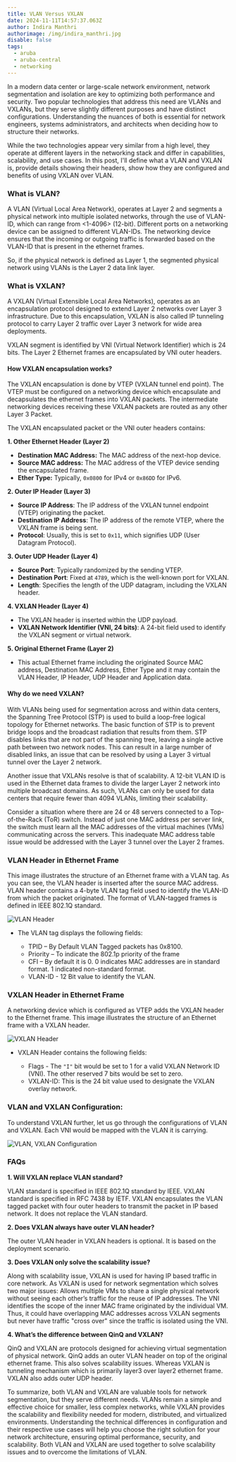 ```yaml
---
title: VLAN Versus VXLAN
date: 2024-11-11T14:57:37.063Z
author: Indira Manthri
authorimage: /img/indira_manthri.jpg
disable: false
tags:
  - aruba
  - aruba-central
  - networking
---
```

In a modern data center or large-scale network environment, network segmentation and isolation are key to optimizing both performance and security. Two popular technologies that address this need are VLANs and VXLANs, but they serve slightly different purposes and have distinct configurations. Understanding the nuances of both is essential for network engineers, systems administrators, and architects when deciding how to structure their networks.

While the two technologies appear very similar from a high level, they operate at different layers in the networking stack and differ in capabilities, scalability, and use cases. In this post, I'll define what a VLAN and VXLAN is, provide details showing their headers, show how they are configured and benefits of using VXLAN over VLAN. 

### What is VLAN?

A VLAN (Virtual Local Area Network), operates at Layer 2 and segments a physical network into multiple isolated networks, through the use of VLAN-ID, which can range from <1-4096> (12-bit). Different ports on a networking device can be assigned to different VLAN-IDs. The networking device ensures that the incoming or outgoing traffic is forwarded based on the VLAN-ID that is present in the ethernet frames.

So, if the physical network is defined as Layer 1, the segmented physical network using VLANs is the Layer 2 data link layer.

### What is VXLAN?

A VXLAN (Virtual Extensible Local Area Networks),  operates as an encapsulation protocol designed to extend Layer 2 networks over Layer 3 infrastructure. Due to this encapsulation, VXLAN is also called IP tunneling protocol to carry Layer 2 traffic over Layer 3 network for wide area deployments. 

VXLAN segment is identified by VNI (Virtual Network Identifier) which is 24 bits. The Layer 2 Ethernet frames are encapsulated by VNI outer headers. 

#### How VXLAN encapsulation works?

The VXLAN encapsulation is done by VTEP (VXLAN tunnel end point). The VTEP  must be configured on a networking device which encapsulate and decapsulates the ethernet frames into VXLAN packets. The intermediate networking devices receiving these VXLAN packets are routed as any other Layer 3 Packet.

The VXLAN encapsulated packet or the VNI outer headers contains:

**1. Other Ethernet Header (Layer 2)**

* **Destination MAC Address:** The MAC address of the next-hop device.
* **Source MAC address:** The MAC address of the VTEP device sending the encapsulated frame.
* **Ether Type:** Typically, `0x0800` for IPv4 or `0x86DD` for IPv6.

**2. Outer IP Header (Layer 3)**

* **Source IP Address**: The IP address of the VXLAN tunnel endpoint (VTEP) originating the packet.
* **Destination IP Address**: The IP address of the remote VTEP, where the VXLAN frame is being sent.
* **Protocol**: Usually, this is set to `0x11`, which signifies UDP (User Datagram Protocol).

**3. Outer UDP Header (Layer 4)**

* **Source Port**: Typically randomized by the sending VTEP.
* **Destination Port**: Fixed at `4789`, which is the well-known port for VXLAN.
* **Length**: Specifies the length of the UDP datagram, including the VXLAN header.

**4. VXLAN Header  (Layer 4)**

* The VXLAN header is inserted within the UDP payload.
* **VXLAN Network Identifier (VNI, 24 bits)**: A 24-bit field used to identify the VXLAN segment or virtual network. 

**5. Original Ethernet Frame (Layer 2)**

* This actual Ethernet frame including the originated Source MAC address, Destination MAC Address, Ether Type and it may contain the VLAN Header, IP Header, UDP Header and Application data.

#### Why do we need VXLAN?

With VLANs being used for segmentation across and within data centers, the Spanning Tree Protocol (STP) is used to build a loop-free logical topology for Ethernet networks. The basic function of STP is to prevent bridge loops and the broadcast radiation that results from them. STP disables links that are not part of the spanning tree, leaving a single active path between two network nodes. This can result in a large number of disabled links, an issue that can be resolved by using a Layer 3 virtual tunnel over the Layer 2 network.

Another issue that VXLANs resolve is that of scalability. A 12-bit VLAN ID is used in the Ethernet data frames to divide the larger Layer 2 network into multiple broadcast domains. As such, VLANs can only be used for data centers that require fewer than 4094 VLANs, limiting their scalability.

Consider a situation where there are 24 or 48 servers connected to a Top-of-the-Rack (ToR) switch. Instead of just one MAC address per server link, the switch must learn all the MAC addresses of the virtual machines (VMs) communicating across the servers. This inadequate MAC address table issue would be addressed with the Layer 3 tunnel over the Layer 2 frames.  

### VLAN Header in Ethernet Frame

This image illustrates the structure of an Ethernet frame with a VLAN tag. As you can see, the VLAN header is inserted after the source MAC address. VLAN header contains a 4-byte VLAN tag field used to identify the VLAN-ID from which the packet originated. The format of VLAN-tagged frames is defined in IEEE 802.1Q standard.

![VLAN Header](/img/picture1.png "VLAN Header")

* The VLAN tag displays the following fields:

  * TPID – By Default VLAN Tagged packets has 0x8100.
  * Priority – To indicate the 802.1p priority of the frame
  * CFI – By default it is 0. 0 indicates MAC addresses are in standard format. 1 indicated non-standard format.
  * VLAN-ID - 12 Bit value to identify the VLAN.

### VXLAN Header in Ethernet Frame

A networking device which is configured as VTEP adds the VXLAN header to the Ethernet frame. This image illustrates the structure of an Ethernet frame with a VXLAN header. 

![VXLAN Header](/img/picture2.png "VXLAN Header")

* VXLAN Header contains the following fields:

  * Flags -  The `"I"` bit would be set to 1 for a valid VXLAN Network ID (VNI).  The other reserved 7 bits would be set to zero.
  * VXLAN-ID: This is the 24 bit value used to designate the VXLAN overlay network.

### VLAN and VXLAN Configuration:

To understand VXLAN further, let us go through the configurations of VLAN and VXLAN. 
Each VNI would be mapped with the VLAN it is carrying.

![VLAN, VXLAN Configuration](/img/picture3.png "VLAN, VXLAN Configuration")

### FAQs

**1. Will VXLAN replace VLAN standard?**

VLAN standard is specified in IEEE 802.1Q standard by IEEE.
VXLAN standard is specified in RFC 7438 by IETF.
VXLAN encapsulates the VLAN tagged packet with four outer headers to transmit the packet in IP based network. It does not replace the VLAN standard.

**2. Does VXLAN always have outer VLAN header?**

The outer VLAN header in VXLAN headers is optional. It is based on the deployment scenario.

**3. Does VXLAN only solve the scalability issue?** 

Along with scalability issue, VXLAN is used for having IP based traffic in core network. 
As VXLAN is used for network segmentation which solves two major issues:
Allows multiple VMs to share a single physical network without seeing each other’s traffic for the reuse of IP addresses.
The VNI identifies the scope of the inner MAC frame originated by the individual VM.  Thus, it could have overlapping MAC addresses across VXLAN segments but never have traffic "cross over" since the traffic is isolated using the VNI.

**4. What’s the difference between QinQ and VXLAN?**

QinQ and VXLAN are protocols designed for achieving virtual segmentation of physical network. QinQ adds an outer VLAN header on top of the original ethernet frame. This also solves scalability issues.
Whereas VXLAN is tunneling mechanism which is primarily layer3 over layer2 ethernet frame. VXLAN also adds outer UDP header.

To summarize, both VLAN and VXLAN are valuable tools for network segmentation, but they serve different needs. VLANs remain a simple and effective choice for smaller, less complex networks, while VXLAN provides the scalability and flexibility needed for modern, distributed, and virtualized environments. Understanding the technical differences in configuration and their respective use cases will help you choose the right solution for your network architecture, ensuring optimal performance, security, and scalability. Both VLAN and VXLAN are used together to solve scalability issues and to overcome the limitations of VLAN.